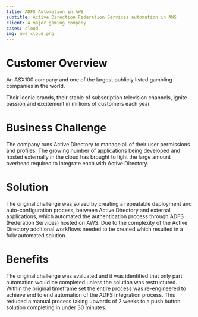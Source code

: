 ```yaml
---
title: ADFS Automation in AWS
subtitle: Active Direction Federation Services automation in AWS
client: A major gaming company
cases: cloud
img: aws_cloud.png
---
```

# Customer Overview
An ASX100 company and one of the largest publicly listed gambling companies in the world.

Their iconic brands, their stable of subscription television channels, ignite passion and excitement in millions of customers each year.

# Business Challenge

The company runs Active Directory to manage all of their user permissions and profiles. The growing number of applications being developed and hosted externally in the cloud has brought to light the large amount overhead required to integrate each with Active Directory.

# Solution

The original challenge was solved by creating a repeatable deployment and auto-configuration process, between Active Directory and external applications, which automated the authentication process through ADFS (Federation Services) hosted on AWS. Due to the complexity of the Active Directory additional workflows needed to be created which resulted in a fully automated solution.

# Benefits

The original challenge was evaluated and it was identified that only part automation would be completed unless the solution was restructured. Within the original timeframe set the entire process was re-engineered to achieve end to end automation of the ADFS integration process. This reduced a manual process taking upwards of 2 weeks to a push button solution completing in under 30 minutes.

